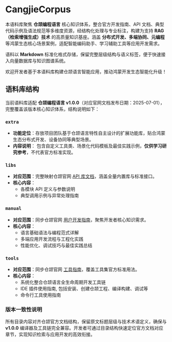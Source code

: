 # **CangjieCorpus**

本语料库聚焦 **仓颉编程语言** 核心知识体系，整合官方开发指南、API 文档、典型代码示例及语法规范等多维度资源，经结构化处理与专业标注，构建为支持 
**RAG（检索增强生成）技术** 的高质量知识基座。涵盖 **分布式开发、多端协同、元编程** 等鸿蒙生态核心场景案例，适配智能编码助手、学习辅助工具等应用开发需求。

语料以 **Markdown** 标准化格式存储，保留完整层级结构与语义标签，便于快速接入向量数据库与知识图谱系统。

欢迎开发者基于本语料库构建仓颉语言智能应用，推动鸿蒙开发生态智能化升级！ 

## 语料库结构

当前语料库适配 **仓颉编程语言 v1.0.0**（对应官网文档发布日期：2025-07-01），完整覆盖该版本核心知识体系，结构说明如下：    

###  `extra`

- **功能定位**：存放项目团队基于仓颉语言特性自主设计的扩展功能库，贴合鸿蒙生态分布式开发、设备协同等典型场景。
- **内容说明**： 包含自定义工具类、场景化代码模板及最佳实践示例，**仅供学习研究参考**，不代表官方标准实现。

### `libs`

- **对应范围**：完整映射仓颉官网 [API 库文档](https://cangjie-lang.cn/docs?url=%2F0.53.18%2Flibs%2Flibs_overview.html)，涵盖全量内置库与标准接口。
- **核心内容**：
  - 各模块 API 定义与参数说明
  - 典型调用示例与异常处理指南

### `manual`

- **对应范围**：同步仓颉官网 [用户开发指南](https://cangjie-lang.cn/docs?url=%2F0.53.18%2Fuser_manual%2Fsource_zh_cn%2Ffirst_understanding%2Fbasic.html)，聚焦开发者核心知识需求。
- **核心内容**：
  - 语言基础语法与编程范式详解
  - 多端应用开发流程与工程化实践
  - 性能优化、调试技巧与最佳实践总结

### `tools`

- **对应范围**：同步仓颉官网 [工具指南](https://cangjie-lang.cn/docs?url=/1.0.0/tools/source_zh_cn/IDE/ide_plug-in_overview_community.html)，覆盖工具集官方标准用法。
- **核心内容**：
  - 系统化整合仓颉语言全生命周期开发工具链
  - IDE 插件使用指南, 包括安装、创建仓颉工程、编译构建、调试等
  - 命令行工具使用指南


### 版本一致性说明

所有目录内容对齐仓颉官方文档结构，保留原文标题层级与技术术语定义，确保与 **v1.0.0** 编译器及工具链完全兼容。开发者可通过目录结构快速定位官方文档对应章节，实现知识检索与应用开发的高效衔接。